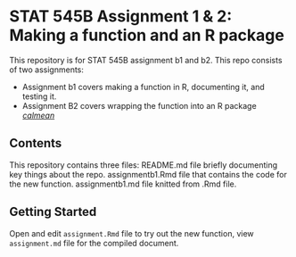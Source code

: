 # STAT 545B Assignment 1 & 2: Making a function and an R package

This repository is for STAT 545B assignment b1 and b2. This repo consists of two assignments:
* Assignment b1 covers making a function in R, documenting it, and testing it.
* Assignment B2 covers wrapping the function into an R package  *[calmean](https://github.com/stat545ubc-2022/assignment-b1-and-b2-YuqingMa/tree/main/calmean)*


## Contents
This repository contains three files:
README.md file briefly documenting key things about the repo.
assignmentb1.Rmd file that contains the code for the new function.
assignmentb1.md file knitted from .Rmd file.

## Getting Started
Open and edit `assignment.Rmd` file to try out the new function, view `assignment.md` file for the compiled document.
